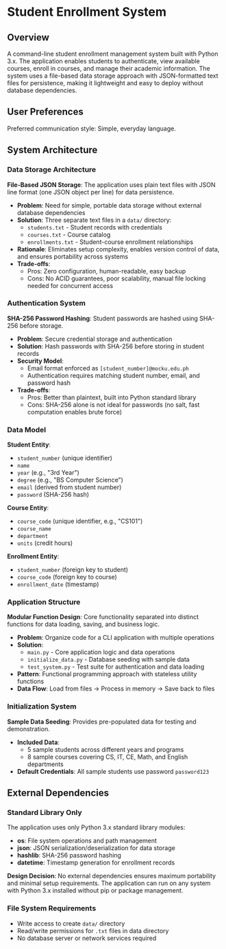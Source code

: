 # Student Enrollment System

## Overview

A command-line student enrollment management system built with Python 3.x. The application enables students to authenticate, view available courses, enroll in courses, and manage their academic information. The system uses a file-based data storage approach with JSON-formatted text files for persistence, making it lightweight and easy to deploy without database dependencies.

## User Preferences

Preferred communication style: Simple, everyday language.

## System Architecture

### Data Storage Architecture

**File-Based JSON Storage**: The application uses plain text files with JSON line format (one JSON object per line) for data persistence.

- **Problem**: Need for simple, portable data storage without external database dependencies
- **Solution**: Three separate text files in a `data/` directory:
  - `students.txt` - Student records with credentials
  - `courses.txt` - Course catalog
  - `enrollments.txt` - Student-course enrollment relationships
- **Rationale**: Eliminates setup complexity, enables version control of data, and ensures portability across systems
- **Trade-offs**: 
  - Pros: Zero configuration, human-readable, easy backup
  - Cons: No ACID guarantees, poor scalability, manual file locking needed for concurrent access

### Authentication System

**SHA-256 Password Hashing**: Student passwords are hashed using SHA-256 before storage.

- **Problem**: Secure credential storage and authentication
- **Solution**: Hash passwords with SHA-256 before storing in student records
- **Security Model**: 
  - Email format enforced as `[student_number]@mocku.edu.ph`
  - Authentication requires matching student number, email, and password hash
- **Trade-offs**:
  - Pros: Better than plaintext, built into Python standard library
  - Cons: SHA-256 alone is not ideal for passwords (no salt, fast computation enables brute force)

### Data Model

**Student Entity**:
- `student_number` (unique identifier)
- `name`
- `year` (e.g., "3rd Year")
- `degree` (e.g., "BS Computer Science")
- `email` (derived from student number)
- `password` (SHA-256 hash)

**Course Entity**:
- `course_code` (unique identifier, e.g., "CS101")
- `course_name`
- `department`
- `units` (credit hours)

**Enrollment Entity**:
- `student_number` (foreign key to student)
- `course_code` (foreign key to course)
- `enrollment_date` (timestamp)

### Application Structure

**Modular Function Design**: Core functionality separated into distinct functions for data loading, saving, and business logic.

- **Problem**: Organize code for a CLI application with multiple operations
- **Solution**: 
  - `main.py` - Core application logic and data operations
  - `initialize_data.py` - Database seeding with sample data
  - `test_system.py` - Test suite for authentication and data loading
- **Pattern**: Functional programming approach with stateless utility functions
- **Data Flow**: Load from files → Process in memory → Save back to files

### Initialization System

**Sample Data Seeding**: Provides pre-populated data for testing and demonstration.

- **Included Data**:
  - 5 sample students across different years and programs
  - 8 sample courses covering CS, IT, CE, Math, and English departments
- **Default Credentials**: All sample students use password `password123`

## External Dependencies

### Standard Library Only

The application uses only Python 3.x standard library modules:

- **os**: File system operations and path management
- **json**: JSON serialization/deserialization for data storage
- **hashlib**: SHA-256 password hashing
- **datetime**: Timestamp generation for enrollment records

**Design Decision**: No external dependencies ensures maximum portability and minimal setup requirements. The application can run on any system with Python 3.x installed without pip or package management.

### File System Requirements

- Write access to create `data/` directory
- Read/write permissions for `.txt` files in data directory
- No database server or network services required